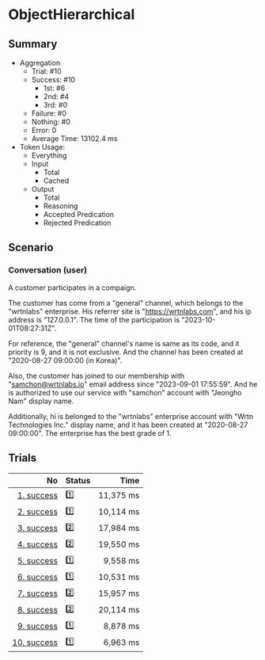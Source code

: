 # ObjectHierarchical
## Summary
  - Aggregation
    - Trial: #10
    - Success: #10
      - 1st: #6
      - 2nd: #4
      - 3rd: #0
    - Failure: #0
    - Nothing: #0
    - Error: 0
    - Average Time: 13102.4 ms
  - Token Usage:
    - Everything
    - Input
      - Total
      - Cached
    - Output
      - Total
      - Reasoning
      - Accepted Predication
      - Rejected Predication

## Scenario
### Conversation (user)
A customer participates in a compaign.

The customer has come from a "general" channel,
which belongs to the "wrtnlabs" enterprise.
His referrer site is "https://wrtnlabs.com",
and his ip address is "127.0.0.1".
The time of the participation is "2023-10-01T08:27:31Z".

For reference, the "general" channel's name is same as its code,
and it priority is 9, and it is not exclusive. And the channel
has been created at "2020-08-27 09:00:00 (in Korea)".

Also, the customer has joined to our membership with
"samchon@wrtnlabs.io" email address since "2023-09-01 17:55:59".
And he is authorized to use our service with "samchon" account
with "Jeongho Nam" display name.

Additionally, hi is belonged to the "wrtnlabs" enterprise account
with "Wrtn Technologies Inc." display name, and it has been created at
"2020-08-27 09:00:00". The enterprise has the best grade of 1.

## Trials
No | Status | Time
---:|:-------|------:
[1. success](./trials/1.success.json) | 1️⃣ | 11,375 ms
[2. success](./trials/2.success.json) | 1️⃣ | 10,114 ms
[3. success](./trials/3.success.json) | 2️⃣ | 17,984 ms
[4. success](./trials/4.success.json) | 2️⃣ | 19,550 ms
[5. success](./trials/5.success.json) | 1️⃣ | 9,558 ms
[6. success](./trials/6.success.json) | 1️⃣ | 10,531 ms
[7. success](./trials/7.success.json) | 2️⃣ | 15,957 ms
[8. success](./trials/8.success.json) | 2️⃣ | 20,114 ms
[9. success](./trials/9.success.json) | 1️⃣ | 8,878 ms
[10. success](./trials/10.success.json) | 1️⃣ | 6,963 ms